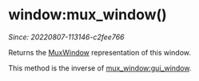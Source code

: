 # window:mux_window()

*Since: 20220807-113146-c2fee766*

Returns the [MuxWindow](../mux-window/index.md) representation of this window.

This method is the inverse of [mux_window:gui_window](../mux-window/gui_window.md).
